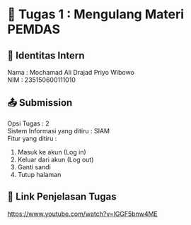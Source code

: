 # 📁 Tugas 1 : Mengulang Materi PEMDAS

## 👤 Identitas Intern
Nama : Mochamad Ali Drajad Priyo Wibowo          
NIM  : 235150600111010

## 📤 Submission  
Opsi Tugas : 2            
Sistem Informasi yang ditiru : SIAM              
Fitur yang ditiru :                   
1. Masuk ke akun (Log in)
2. Keluar dari akun (Log out)
3. Ganti sandi
4. Tutup halaman

## 🔗 Link Penjelasan Tugas

https://www.youtube.com/watch?v=lGGF5bnw4ME

